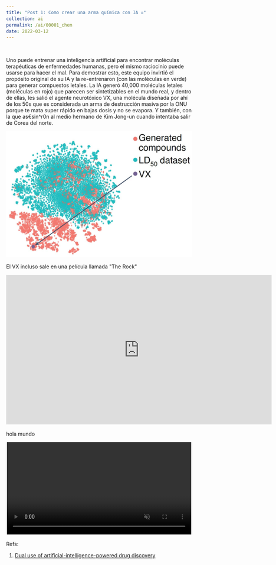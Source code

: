 ```yaml
---
title: "Post 1: Como crear una arma química con IA ☠️"
collection: ai
permalink: /ai/00001_chem
date: 2022-03-12
---
```


&nbsp;

Uno puede entrenar una inteligencia artificial para encontrar moléculas terapéuticas de enfermedades humanas, pero el mismo raciocinio puede usarse para hacer el mal. Para demostrar esto, este equipo invirtió el propósito original de su IA y la re-entrenaron (con las moléculas en verde) para generar compuestos letales. La IA generó 40,000 moléculas letales (moléculas en rojo) que parecen ser sintetizables en el mundo real, y dentro de ellas, les salió el agente neurotóxico VX, una molécula diseñada por ahí de los 50s que es considerada un arma de destrucción masiva por la ONU porque te mata super rápido en bajas dosis y no se evapora. Y también, con la que as€sin^r0n al medio hermano de Kim Jong-un cuando intentaba salir de Corea del norte.

![img](/images/ai/00001_chem.jpg)

El VX incluso sale en una película llamada "The Rock" 

<iframe width="720" height="405" src="https://youtu.be/j5Nwct9rKFY" frameborder="0" allow="accelerometer; autoplay; encrypted-media; gyroscope; picture-in-picture" allowfullscreen></iframe>


hola mundo

<div>
<center>
<video width="500" autoplay="autoplay" loop="true" controls muted>
  <source src="https://youtu.be/j5Nwct9rKFY" type="video/mp4">
  Your browser does not support the video tag.
</video>
</center>
</div>

Refs:
1. [Dual use of artificial-intelligence-powered drug discovery](https://www.nature.com/articles/s42256-022-00465-9)





